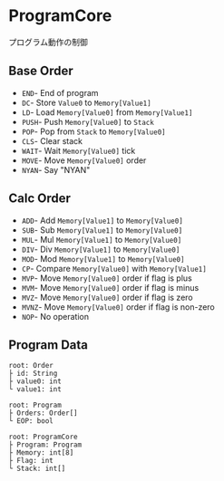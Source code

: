 # ProgramCore
 
プログラム動作の制御

## Base Order
* `END`- End of program
* `DC`- Store `Value0` to `Memory[Value1]`
* `LD`- Load `Memory[Value0]` from `Memory[Value1]`
* `PUSH`- Push `Memory[Value0]` to `Stack`
* `POP`- Pop from `Stack` to `Memory[Value0]`
* `CLS`- Clear stack
* `WAIT`- Wait `Memory[Value0]` tick
* `MOVE`- Move `Memory[Value0]` order
* `NYAN`- Say "NYAN"

## Calc Order
* `ADD`- Add `Memory[Value1]` to `Memory[Value0]`
* `SUB`- Sub `Memory[Value1]` to `Memory[Value0]`
* `MUL`- Mul `Memory[Value1]` to `Memory[Value0]`
* `DIV`- Div `Memory[Value1]` to `Memory[Value0]`
* `MOD`- Mod `Memory[Value1]` to `Memory[Value0]`
* `CP`- Compare `Memory[Value0]` with `Memory[Value1]`
* `MVP`- Move `Memory[Value0]` order if flag is plus
* `MVM`- Move `Memory[Value0]` order if flag is minus
* `MVZ`- Move `Memory[Value0]` order if flag is zero
* `MVNZ`- Move `Memory[Value0]` order if flag is non-zero
* `NOP`- No operation

## Program Data
```
root: Order
├ id: String
├ value0: int
└ value1: int
```
```
root: Program
├ Orders: Order[]
└ EOP: bool
```
```
root: ProgramCore
├ Program: Program
├ Memory: int[8]
├ Flag: int
└ Stack: int[]
```
